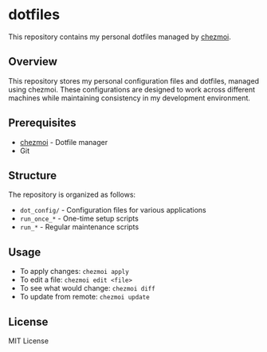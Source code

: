 # dotfiles

This repository contains my personal dotfiles managed by [chezmoi](https://www.chezmoi.io/).

## Overview

This repository stores my personal configuration files and dotfiles, managed using chezmoi. These configurations are designed to work across different machines while maintaining consistency in my development environment.

## Prerequisites

- [chezmoi](https://www.chezmoi.io/install/) - Dotfile manager
- Git

## Structure

The repository is organized as follows:

- `dot_config/` - Configuration files for various applications
- `run_once_*` - One-time setup scripts
- `run_*` - Regular maintenance scripts

## Usage

- To apply changes: `chezmoi apply`
- To edit a file: `chezmoi edit <file>`
- To see what would change: `chezmoi diff`
- To update from remote: `chezmoi update`

## License

MIT License
